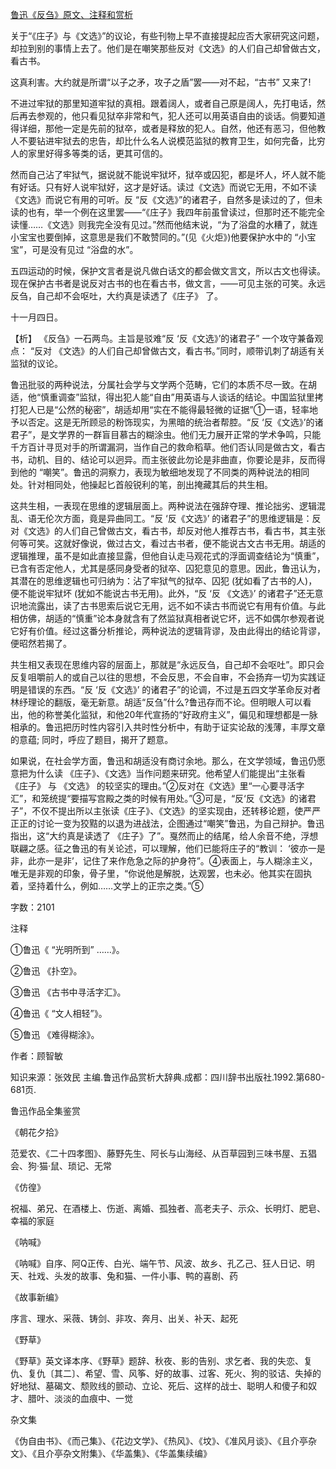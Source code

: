 [鲁迅《反刍》原文、注释和赏析](https://www.vrrw.net/wx/9711.html)

关于“《庄子》与《文选》”的议论，有些刊物上早不直接提起应否大家研究这问题，却拉到别的事情上去了。他们是在嘲笑那些反对《文选》的人们自己却曾做古文，看古书。

这真利害。大约就是所谓“以子之矛，攻子之盾”罢——对不起，“古书” 又来了!

不进过牢狱的那里知道牢狱的真相。跟着阔人，或者自己原是阔人，先打电话，然后再去参观的，他只看见狱卒非常和气，犯人还可以用英语自由的谈话。倘要知道得详细，那他一定是先前的狱卒，或者是释放的犯人。自然，他还有恶习，但他教人不要钻进牢狱去的忠告，却比什么名人说模范监狱的教育卫生，如何完备，比穷人的家里好得多等类的话，更其可信的。

然而自己沾了牢狱气，据说就不能说牢狱坏，狱卒或囚犯，都是坏人，坏人就不能有好话。只有好人说牢狱好，这才是好话。读过《文选》而说它无用，不如不读《文选》而说它有用的可听。反 “反《文选》”的诸君子，自然多是读过的了，但未读的也有，举一个例在这里罢——“《庄子》我四年前虽曾读过，但那时还不能完全读懂……《文选》则我完全没有见过。”然而他结末说，“为了浴盘的水糟了，就连小宝宝也要倒掉，这意思是我们不敢赞同的。”(见《火炬》)他要保护水中的 “小宝宝”，可是没有见过 “浴盘的水”。

五四运动的时候，保护文言者是说凡做白话文的都会做文言文，所以古文也得读。现在保护古书者是说反对古书的也在看古书，做文言，——可见主张的可笑。永远反刍，自己却不会呕吐，大约真是读透了《庄子》 了。

十一月四日。



【析】 《反刍》一石两鸟。主旨是驳难“反 ‘反《文选》’的诸君子” 一个攻守兼备观点： “反对 《文选》的人们自己却曾做古文，看古书。”同时，顺带讥刺了胡适有关监狱的议论。

鲁迅批驳的两种说法，分属社会学与文学两个范畴，它们的本质不尽一致。在胡适，他“慎重调查”监狱，得出犯人能“自由”用英语与人谈话的结论。中国监狱里拷打犯人已是“公然的秘密”，胡适却用“实在不能得最轻微的证据”①一语，轻率地予以否定。这是无所顾忌的粉饰现实，为黑暗的统治者帮腔。“反 ‘反《文选》’的诸君子”，是文学界的一群盲目慕古的糊涂虫。他们无力展开正常的学术争鸣，只能千方百计寻觅对手的所谓漏洞，当作自己的救命稻草。他们否认同是做古文，看古书，动机、目的、结论可以迥异。而主张彼此勿论是非曲直，你要论是非，反而得到他的 “嘲笑”。鲁迅的洞察力，表现为敏细地发现了不同类的两种说法的相同处。针对相同处，他操起匕首般锐利的笔，剖出掩藏其后的共生相。

这共生相，一表现在思维的逻辑层面上。两种说法在强辞夺理、推论拙劣、逻辑混乱、语无伦次方面，竟是异曲同工。“反 ‘反《文选》’ 的诸君子”的思维逻辑是：反对《文选》的人们自己曾做古文，看古书，却反对他人推荐古书，看古书，其主张何等可笑。这就好像说，做过古文，看过古书者，便不能说古文古书无用。胡适的逻辑推理，虽不是如此直接显露，但他自认走马观花式的浮面调查结论为“慎重”，已含有否定他人，尤其是感同身受者的狱卒、囚犯意见的意思。因此，鲁迅认为，其潜在的思维逻辑也可归纳为：沾了牢狱气的狱卒、囚犯 (犹如看了古书的人)，便不能说牢狱坏 (犹如不能说古书无用)。此外，“反 ‘反 《文选》’ 的诸君子”还无意识地流露出，读了古书思索后说它无用，远不如不读古书而说它有用有价值。与此相仿佛，胡适的“慎重”论本身就含有了然监狱真相者说它坏，远不如偶尔参观者说它好有价值。经过这番分析推论，两种说法的逻辑背谬，及由此得出的结论背谬，便昭然若揭了。

共生相又表现在思维内容的层面上，那就是“永远反刍，自己却不会呕吐”。即只会反复咀嚼前人的或自己以往的思想，不会反思，不会自审，不会扬弃一切为实践证明是错误的东西。“反 ‘反《文选》’ 的诸君子”的论调，不过是五四文学革命反对者林纾理论的翻版，毫无新意。胡适“反刍”什么?鲁迅存而不论。但明眼人可以看出，他的称誉美化监狱，和他20年代宣扬的“好政府主义”，偏见和理想都是一脉相承的。鲁迅把历时性内容引入共时性分析中，有助于证实论敌的浅薄，丰厚文章的意蕴; 同时，呼应了题目，揭开了题意。

如果说，在社会学方面，鲁迅和胡适没有商讨余地。那么，在文学领域，鲁迅仍愿意把为什么读 《庄子》、《文选》当作问题来研究。他希望人们能提出“主张看 《庄子》 与 《文选》 的较坚实的理由。”②反对在《文选》里“一心要寻活字汇”，和笼统提“要描写宫殿之类的时候有用处。”③可是，“反‘反《文选》的诸君子”，不仅不提出所以主张读《庄子》、《文选》的坚实现由，还转移论题，使严严正正的讨论一变为狡黠的以退为进战法，企图通过“嘲笑”鲁迅，为自己辩护。鲁迅指出，这“大约真是读透了 《庄子》了”。戛然而止的结尾，给人余音不绝，浮想联翩之感。征之鲁迅的有关论述，可以理解，他们已能将庄子的“教训： ‘彼亦一是非，此亦一是非’，记住了来作危急之际的护身符”。④表面上，与人糊涂主义，唯无是非观的印象，骨子里，“你说他是解脱，达观罢，也未必。他其实在固执着，坚持着什么，例如……文学上的正宗之类。”⑤

字数：2101

注释

①鲁迅《 “光明所到” ……》。

②鲁迅 《扑空》。

③鲁迅 《古书中寻活字汇》。

④鲁迅《 “文人相轻”》。

⑤鲁迅 《难得糊涂》。

作者：顾智敏

知识来源：张效民 主编.鲁迅作品赏析大辞典.成都：四川辞书出版社.1992.第680-681页.

鲁迅作品全集鉴赏

《朝花夕拾》

范爱农、《二十四孝图》、藤野先生、阿长与山海经、从百草园到三味书屋、五猖会、狗·猫·鼠、琐记、无常

《仿徨》

祝福、弟兄、在酒楼上、伤逝、离婚、孤独者、高老夫子、示众、长明灯、肥皂、幸福的家庭

《呐喊》

《呐喊》自序、阿Q正传、白光、端午节、风波、故乡、孔乙己、狂人日记、明天、社戏、头发的故事、兔和猫、一件小事、鸭的喜剧、药

《故事新编》

序言、理水、采薇、铸剑、非攻、奔月、出关、补天、起死

《野草》

《野草》英文译本序、《野草》题辞、秋夜、影的告别、求乞者、我的失恋、复仇、复仇〔其二〕、希望、雪、风筝、好的故事、过客、死火、狗的驳诘、失掉的好地狱、墓碣文、颓败线的颤动、立论、死后、这样的战士、聪明人和傻子和奴才、腊叶、淡淡的血痕中、一觉

杂文集

《伪自由书》、《而己集》、《花边文学》、《热风》、《坟》、《准风月谈》、《且介亭杂文》、《且介亭杂文附集》、《华盖集》、《华盖集续编》


